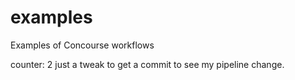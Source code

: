 # examples
Examples of Concourse workflows

counter: 2
just a tweak to get a commit to see my pipeline change.
